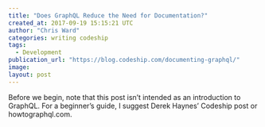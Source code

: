```yaml
---
title: "Does GraphQL Reduce the Need for Documentation?"
created_at: 2017-09-19 15:15:21 UTC
author: "Chris Ward"
categories: writing codeship
tags:
  - Development
publication_url: "https://blog.codeship.com/documenting-graphql/"
image: 
layout: post
---
```

Before we begin, note that this post isn’t intended as an introduction to GraphQL. For a beginner’s guide, I suggest Derek Haynes’ Codeship post or howtographql.com.

